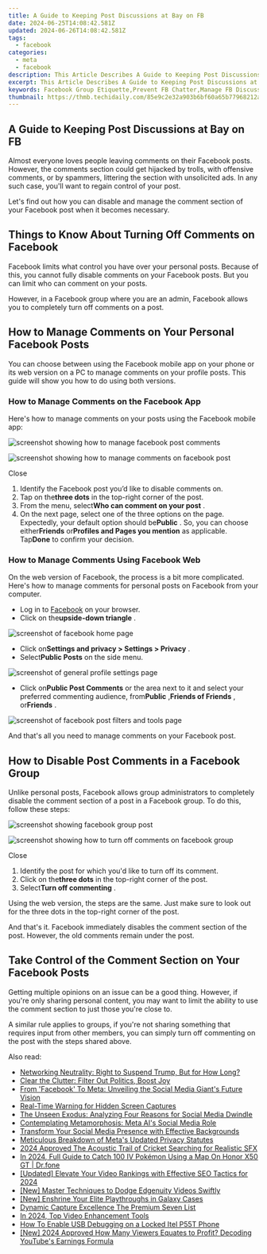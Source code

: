 ```yaml
---
title: A Guide to Keeping Post Discussions at Bay on FB
date: 2024-06-25T14:08:42.581Z
updated: 2024-06-26T14:08:42.581Z
tags:
  - facebook
categories:
  - meta
  - facebook
description: This Article Describes A Guide to Keeping Post Discussions at Bay on FB
excerpt: This Article Describes A Guide to Keeping Post Discussions at Bay on FB
keywords: Facebook Group Etiquette,Prevent FB Chatter,Manage FB Discussion,FB Communication Control,Discourage Online Chats,Limit FB Discussion,FB Post Discourse Management
thumbnail: https://thmb.techidaily.com/85e9c2e32a903b6bf60a65b77968212abbcf7690eb44299839f1e9c463cd1ddf.jpg
---
```


## A Guide to Keeping Post Discussions at Bay on FB

 Almost everyone loves people leaving comments on their Facebook posts. However, the comments section could get hijacked by trolls, with offensive comments, or by spammers, littering the section with unsolicited ads. In any such case, you'll want to regain control of your post.

 Let's find out how you can disable and manage the comment section of your Facebook post when it becomes necessary.

## Things to Know About Turning Off Comments on Facebook

 Facebook limits what control you have over your personal posts. Because of this, you cannot fully disable comments on your Facebook posts. But you can limit who can comment on your posts.

 However, in a Facebook group where you are an admin, Facebook allows you to completely turn off comments on a post.

## How to Manage Comments on Your Personal Facebook Posts

 You can choose between using the Facebook mobile app on your phone or its web version on a PC to manage comments on your profile posts. This guide will show you how to do using both versions.

### How to Manage Comments on the Facebook App

 Here's how to manage comments on your posts using the Facebook mobile app:

![screenshot showing how to manage facebook post comments](https://static1.makeuseofimages.com/wordpress/wp-content/uploads/2021/12/screenshot-showing-how-to-manage-facebook-post-comments.jpg)

![screenshot showing how to manage comments on facebook post](https://static1.makeuseofimages.com/wordpress/wp-content/uploads/2021/12/screenshot-showing-how-to-manage-comments-on-facebook-post.jpg)

Close

1. Identify the Facebook post you’d like to disable comments on.
2. Tap on the**three dots** in the top-right corner of the post.
3. From the menu, select**Who can comment on your post** .
4. On the next page, select one of the three options on the page. Expectedly, your default option should be**Public** . So, you can choose either**Friends** or**Profiles and Pages you mention** as applicable. Tap**Done** to confirm your decision.

### How to Manage Comments Using Facebook Web

 On the web version of Facebook, the process is a bit more complicated. Here's how to manage comments for personal posts on Facebook from your computer.

* Log in to [Facebook](https://www.facebook.com/) on your browser.
* Click on the**upside-down triangle** .

![screenshot of facebook home page](https://static1.makeuseofimages.com/wordpress/wp-content/uploads/2022/01/screenshot-of-facebook-homepage-1.JPG)

* Click on**Settings and privacy > Settings > Privacy** .
* Select**Public Posts** on the side menu.

![screenshot of general profile settings page](https://static1.makeuseofimages.com/wordpress/wp-content/uploads/2022/01/screenshot-of-general-profile-settings-page-1.JPG)

* Click on**Public Post Comments** or the area next to it and select your preferred commenting audience, from**Public** ,**Friends of Friends** , or**Friends** .

![screenshot of facebook post filters and tools page](https://static1.makeuseofimages.com/wordpress/wp-content/uploads/2022/01/screenshot-of-facebook-post-filters-and-tools-page.JPG)

 And that's all you need to manage comments on your Facebook post.

## How to Disable Post Comments in a Facebook Group

 Unlike personal posts, Facebook allows group administrators to completely disable the comment section of a post in a Facebook group. To do this, follow these steps:

![screenshot showing facebook group post](https://static1.makeuseofimages.com/wordpress/wp-content/uploads/2021/12/screenshot-showing-facebook-group-post.jpg)

![screenshot showing how to turn off comments on facebook group](https://static1.makeuseofimages.com/wordpress/wp-content/uploads/2021/12/screenshot-showing-how-to-turn-off-comments-on-facebook-group.jpg)

Close

1. Identify the post for which you'd like to turn off its comment.
2. Click on the**three dots** in the top-right corner of the post.
3. Select**Turn off commenting** .

 Using the web version, the steps are the same. Just make sure to look out for the three dots in the top-right corner of the post.

 And that's it. Facebook immediately disables the comment section of the post. However, the old comments remain under the post.

## Take Control of the Comment Section on Your Facebook Posts

 Getting multiple opinions on an issue can be a good thing. However, if you're only sharing personal content, you may want to limit the ability to use the comment section to just those you're close to.

 A similar rule applies to groups, if you're not sharing something that requires input from other members, you can simply turn off commenting on the post with the steps shared above.


<ins class="adsbygoogle"
     style="display:block"
     data-ad-format="autorelaxed"
     data-ad-client="ca-pub-7571918770474297"
     data-ad-slot="1223367746"></ins>



<ins class="adsbygoogle"
     style="display:block"
     data-ad-client="ca-pub-7571918770474297"
     data-ad-slot="8358498916"
     data-ad-format="auto"
     data-full-width-responsive="true"></ins>

<span class="atpl-alsoreadstyle">Also read:</span>
<div><ul>
<li><a href="https://facebook.techidaily.com/networking-neutrality-right-to-suspend-trump-but-for-how-long/"><u>Networking Neutrality: Right to Suspend Trump, But for How Long?</u></a></li>
<li><a href="https://facebook.techidaily.com/clear-the-clutter-filter-out-politics-boost-joy/"><u>Clear the Clutter: Filter Out Politics, Boost Joy</u></a></li>
<li><a href="https://facebook.techidaily.com/from-facebook-to-meta-unveiling-the-social-media-giants-future-vision/"><u>From 'Facebook' To Meta: Unveiling the Social Media Giant's Future Vision</u></a></li>
<li><a href="https://facebook.techidaily.com/real-time-warning-for-hidden-screen-captures/"><u>Real-Time Warning for Hidden Screen Captures</u></a></li>
<li><a href="https://facebook.techidaily.com/the-unseen-exodus-analyzing-four-reasons-for-social-media-dwindle/"><u>The Unseen Exodus: Analyzing Four Reasons for Social Media Dwindle</u></a></li>
<li><a href="https://facebook.techidaily.com/contemplating-metamorphosis-meta-ais-social-media-role/"><u>Contemplating Metamorphosis: Meta AI's Social Media Role</u></a></li>
<li><a href="https://facebook.techidaily.com/transform-your-social-media-presence-with-effective-backgrounds/"><u>Transform Your Social Media Presence with Effective Backgrounds</u></a></li>
<li><a href="https://facebook.techidaily.com/meticulous-breakdown-of-metas-updated-privacy-statutes/"><u>Meticulous Breakdown of Meta's Updated Privacy Statutes</u></a></li>
<li><a href="https://audio-editing.techidaily.com/2024-approved-the-acoustic-trail-of-cricket-searching-for-realistic-sfx/"><u>2024 Approved The Acoustic Trail of Cricket Searching for Realistic SFX</u></a></li>
<li><a href="https://pokemon-go-android.techidaily.com/in-2024-full-guide-to-catch-100-iv-pokemon-using-a-map-on-honor-x50-gt-drfone-by-drfone-virtual-android/"><u>In 2024, Full Guide to Catch 100 IV Pokémon Using a Map On Honor X50 GT | Dr.fone</u></a></li>
<li><a href="https://facebook-video-share.techidaily.com/updated-elevate-your-video-rankings-with-effective-seo-tactics-for-2024/"><u>[Updated] Elevate Your Video Rankings with Effective SEO Tactics for 2024</u></a></li>
<li><a href="https://extra-skills.techidaily.com/new-master-techniques-to-dodge-edgenuity-videos-swiftly/"><u>[New] Master Techniques to Dodge Edgenuity Videos Swiftly</u></a></li>
<li><a href="https://video-capture.techidaily.com/new-enshrine-your-elite-playthroughs-in-galaxy-cases/"><u>[New] Enshrine Your Elite Playthroughs in Galaxy Cases</u></a></li>
<li><a href="https://extra-tips.techidaily.com/dynamic-capture-excellence-the-premium-seven-list/"><u>Dynamic Capture Excellence  The Premium Seven List</u></a></li>
<li><a href="https://video-ai-editor.techidaily.com/in-2024-top-video-enhancement-tools/"><u>In 2024, Top Video Enhancement Tools</u></a></li>
<li><a href="https://unlock-android.techidaily.com/how-to-enable-usb-debugging-on-a-locked-itel-p55t-phone-by-drfone-android/"><u>How To Enable USB Debugging on a Locked Itel P55T Phone</u></a></li>
<li><a href="https://eaxpv-info.techidaily.com/new-2024-approved-how-many-viewers-equates-to-profit-decoding-youtubes-earnings-formula/"><u>[New] 2024 Approved  How Many Viewers Equates to Profit? Decoding YouTube's Earnings Formula</u></a></li>
</ul></div>
